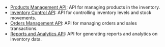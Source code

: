 - [Products Management API](https://github.com/mmrasteu/ims-products-management-api): API for managing products in the inventory.
- [Inventory Control API](https://github.com/mmrasteu/ims-inventory-control-api): API for controlling inventory levels and stock movements.
- [Orders Management API](https://github.com/mmrasteu/ims-orders-management-api): API for managing orders and sales transactions.
- [Reports and Analytics API](https://github.com/mmrasteu/ims-reports-and-analytics-api): API for generating reports and analytics on inventory data.
